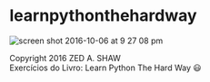 # learnpythonthehardway
![screen shot 2016-10-06 at 9 27 08 pm](https://cloud.githubusercontent.com/assets/5144593/19175290/bd4f3340-8c0b-11e6-9a9a-ffea43ad7920.png)

Copyright 2016 ZED A. SHAW<br/>
Exercícios do Livro: Learn Python The Hard Way 😃
